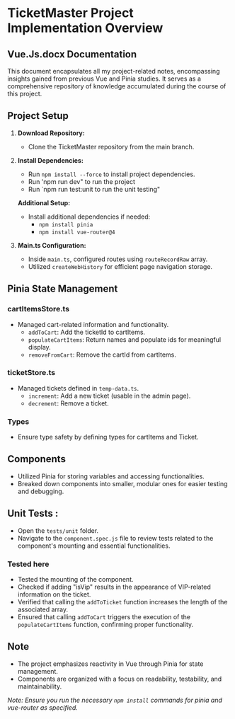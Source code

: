 # TicketMaster Project Implementation Overview

## Vue.Js.docx Documentation

This document encapsulates all my project-related notes, encompassing insights gained from previous Vue and Pinia studies. It serves as a comprehensive repository of knowledge accumulated during the course of this project.

## Project Setup

1. **Download Repository:**
   - Clone the TicketMaster repository from the main branch.

2. **Install Dependencies:**
   - Run `npm install --force` to install project dependencies.
   - Run 'npm run dev" to run the project
   - Run `npm run test:unit to run the unit testing"

   **Additional Setup:**
   - Install additional dependencies if needed:
     - `npm install pinia`
     - `npm install vue-router@4`
4. **Main.ts Configuration:**
   - Inside `main.ts`, configured routes using `routeRecordRaw` array.
   - Utilized `createWebHistory` for efficient page navigation storage.

## Pinia State Management

### cartItemsStore.ts

- Managed cart-related information and functionality.
  - `addToCart`: Add the ticketId to cartItems.
  - `populateCartItems`: Return names and populate ids for meaningful display.
  - `removeFromCart`: Remove the cartId from cartItems.

### ticketStore.ts

- Managed tickets defined in `temp-data.ts`.
  - `increment`: Add a new ticket (usable in the admin page).
  - `decrement`: Remove a ticket.

### Types

- Ensure type safety by defining types for cartItems and Ticket.

## Components

- Utilized Pinia for storing variables and accessing functionalities.
- Breaked down components into smaller, modular ones for easier testing and debugging.

## Unit Tests : 
- Open the `tests/unit` folder.
- Navigate to the `component.spec.js` file to review tests related to the component's mounting and essential functionalities.

### Tested here
- Tested the mounting of the component.
- Checked if adding "isVip" results in the appearance of VIP-related information on the ticket.
- Verified that calling the `addToTicket` function increases the length of the associated array.
- Ensured that calling `addToCart` triggers the execution of the `populateCartItems` function, confirming proper functionality.


## Note

- The project emphasizes reactivity in Vue through Pinia for state management.
- Components are organized with a focus on readability, testability, and maintainability.

*Note: Ensure you run the necessary `npm install` commands for pinia and vue-router as specified.*
